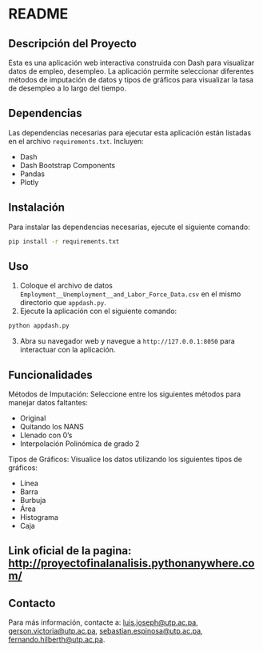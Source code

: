 # README

## Descripción del Proyecto

Esta es una aplicación web interactiva construida con Dash para visualizar datos de empleo, desempleo. La aplicación permite seleccionar diferentes métodos de imputación de datos y tipos de gráficos para visualizar la tasa de desempleo a lo largo del tiempo.

## Dependencias

Las dependencias necesarias para ejecutar esta aplicación están listadas en el archivo `requirements.txt`. Incluyen:

 - Dash
 - Dash Bootstrap Components
 - Pandas
 - Plotly

## Instalación

Para instalar las dependencias necesarias, ejecute el siguiente comando:

```bash
pip install -r requirements.txt
```

## Uso

1. Coloque el archivo de datos `Employment__Unemployment__and_Labor_Force_Data.csv` en el mismo directorio que `appdash.py`.
2. Ejecute la aplicación con el siguiente comando:

```bash
python appdash.py
```

3. Abra su navegador web y navegue a `http://127.0.0.1:8050` para interactuar con la aplicación.

## Funcionalidades

 Métodos de Imputación: Seleccione entre los siguientes métodos para manejar datos faltantes:
  - Original
  - Quitando los NANS
  - Llenado con 0’s
  - Interpolación Polinómica de grado 2

 Tipos de Gráficos: Visualice los datos utilizando los siguientes tipos de gráficos:
  - Línea
  - Barra
  - Burbuja
  - Área
  - Histograma
  - Caja
    
## Link oficial de la pagina: http://proyectofinalanalisis.pythonanywhere.com/


## Contacto

Para más información, contacte a: luis.joseph@utp.ac.pa, gerson.victoria@utp.ac.pa, sebastian.espinosa@utp.ac.pa, fernando.hilberth@utp.ac.pa.
